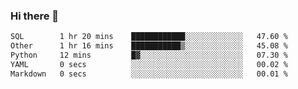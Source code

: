 ### Hi there 👋

<!--START_SECTION:waka-->

```txt
SQL        1 hr 20 mins    ████████████░░░░░░░░░░░░░   47.60 %
Other      1 hr 16 mins    ███████████▒░░░░░░░░░░░░░   45.08 %
Python     12 mins         █▓░░░░░░░░░░░░░░░░░░░░░░░   07.30 %
YAML       0 secs          ░░░░░░░░░░░░░░░░░░░░░░░░░   00.02 %
Markdown   0 secs          ░░░░░░░░░░░░░░░░░░░░░░░░░   00.01 %
```

<!--END_SECTION:waka-->

<!--
**Jonas-VanHaeken/Jonas-VanHaeken** is a ✨ _special_ ✨ repository because its `README.md` (this file) appears on your GitHub profile.

Here are some ideas to get you started:

- 🔭 I’m currently working on ...
- 🌱 I’m currently learning ...
- 👯 I’m looking to collaborate on ...
- 🤔 I’m looking for help with ...
- 💬 Ask me about ...
- 📫 How to reach me: ...
- 😄 Pronouns: ...
- ⚡ Fun fact: ...
-->
